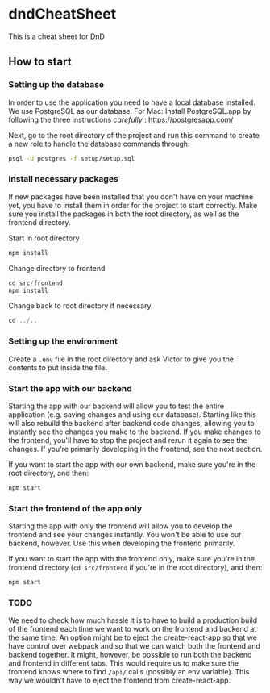 # dndCheatSheet
This is a cheat sheet for DnD

## How to start

### Setting up the database
In order to use the application you need to have a local database installed. We use PostgreSQL as our database. 
For Mac: Install PostgreSQL.app by following the three instructions *carefully* : https://postgresapp.com/

Next, go to the root directory of the project and run this command to create a new role to handle the database commands through:
```sh
psql -U postgres -f setup/setup.sql
```

### Install necessary packages
If new packages have been installed that you don't have on your machine yet, you have to install them in order for the project to start correctly. Make sure you install the packages in both the root directory, as well as the frontend directory.

Start in root directory
```javascript
npm install
```

Change directory to frontend
```javascript
cd src/frontend
npm install
```

Change back to root directory if necessary
```javascript
cd ../..
```

### Setting up the environment
Create a `.env` file in the root directory and ask Victor to give you the contents to put inside the file.

### Start the app with our backend
Starting the app with our backend will allow you to test the entire application (e.g. saving changes and using our database). Starting like this will also rebuild the backend after backend code changes, allowing you to instantly see the changes you make to the backend.
If you make changes to the frontend, you'll have to stop the project and rerun it again to see the changes. If you're primarily developing in the frontend, see the next section.

If you want to start the app with our own backend, make sure you're in the root directory, and then:
```javascript
npm start
```

### Start the frontend of the app only
Starting the app with only the frontend will allow you to develop the frontend and see your changes instantly. You won't be able to use our backend, however. Use this when developing the frontend primarily.

If you want to start the app with the frontend only, make sure you're in the frontend directory (```cd src/frontend``` if you're in the root directory), and then:
```javascript
npm start
```

### TODO
We need to check how much hassle it is to have to build a production build of the frontend each time we want to work on the frontend and backend at the same time. An option might be to eject the create-react-app so that we have control over webpack and so that we can watch both the frontend and backend together. It might, however, be possible to run both the backend and frontend in different tabs. This would require us to make sure the frontend knows where to find `/api/` calls (possibly an env variable). This way we wouldn't have to eject the frontend from create-react-app.

